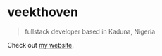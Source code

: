 # veekthoven

> fullstack developer based in Kaduna, Nigeria

Check out [my website](https://veekthoven.com).